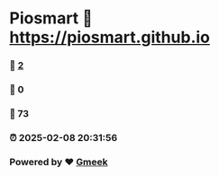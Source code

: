 # Piosmart :link: https://piosmart.github.io 
### :page_facing_up: [2](https://piosmart.github.io/tag.html) 
### :speech_balloon: 0 
### :hibiscus: 73 
### :alarm_clock: 2025-02-08 20:31:56 
### Powered by :heart: [Gmeek](https://github.com/Meekdai/Gmeek)
